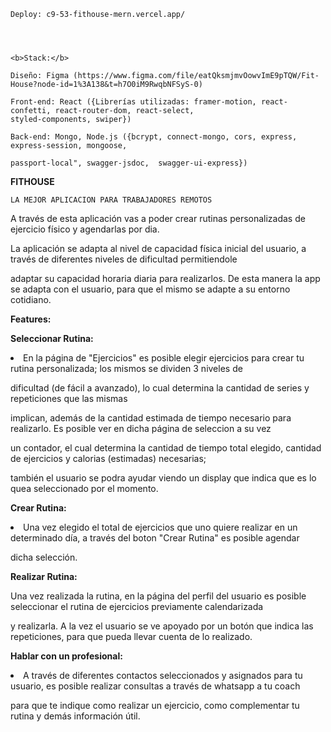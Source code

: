 
	Deploy: c9-53-fithouse-mern.vercel.app/
	
	
	
	
	<b>Stack:</b>

	Diseño: Figma (https://www.figma.com/file/eatQksmjmvOowvImE9pTQW/Fit-House?node-id=1%3A138&t=h7O0iM9RwqbNFSyS-0)
	
	Front-end: React ({Librerías utilizadas: framer-motion, react-confetti, react-router-dom, react-select,
	styled-components, swiper})
	
	Back-end: Mongo, Node.js ({bcrypt, connect-mongo, cors, express, express-session, mongoose,
	
	passport-local", swagger-jsdoc,  swagger-ui-express})


	




**FITHOUSE**
	
	LA MEJOR APLICACION PARA TRABAJADORES REMOTOS
	
	
	
A través de esta aplicación vas a poder crear rutinas personalizadas de ejercicio físico y agendarlas por dia. 
	
	
La aplicación se adapta al nivel de capacidad física inicial del usuario, a través de diferentes niveles de dificultad permitiendole


adaptar su capacidad horaria diaria para realizarlos. De esta manera la app se adapta con el usuario, para que el mismo se adapte a su entorno cotidiano.




**Features:**




<b>Seleccionar Rutina:</b>


<li>En la página de "Ejercicios" es posible elegir ejercicios para crear tu rutina personalizada; los mismos se dividen 3 niveles de


dificultad (de fácil a avanzado), lo cual determina la cantidad de series y repeticiones que las mismas


implican, además de la cantidad estimada de tiempo necesario para realizarlo. Es posible ver en dicha página de seleccion a su vez


un contador, el cual determina la cantidad de tiempo total elegido, cantidad de ejercicios y calorias (estimadas) necesarias;  


también el usuario se podra ayudar viendo un display que indica que es lo quea seleccionado por el momento.</li>




<b>Crear Rutina: </b>


<li>Una vez elegido el total de ejercicios que uno quiere realizar en un determinado día,  a través del boton "Crear Rutina" es posible agendar


dicha selección.</li>




<b>Realizar Rutina: </b>


Una vez realizada la rutina, en la página del perfil del usuario es posible seleccionar el rutina de ejercicios previamente calendarizada


y realizarla. A la vez el usuario se ve apoyado por un botón que indica las repeticiones, para que pueda llevar cuenta de lo realizado.




<b>Hablar con un profesional: </b>


<li>A través de diferentes contactos seleccionados y asignados para tu usuario, es posible realizar consultas a través de whatsapp a tu coach


para que te indique como realizar un ejercicio, como complementar tu rutina y demás información útil.</li>
  
